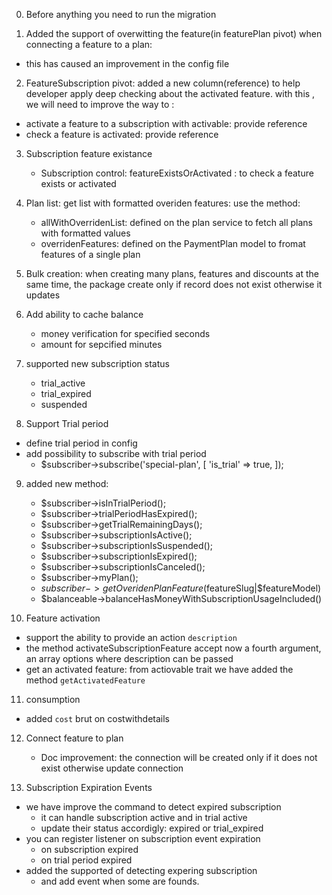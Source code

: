 0. Before anything you need to run the migration

1. Added the support of overwitting the feature(in featurePlan pivot) when connecting a feature to a plan:

-   this has caused an improvement in the config file

2. FeatureSubscription pivot: added a new column(reference) to help developer apply deep checking about the activated feature. with this , we will need to improve the way to :

-   activate a feature to a subscription with activable: provide reference
-   check a feature is activated: provide reference

3. Subscription feature existance

    - Subscription control: featureExistsOrActivated : to check a feature exists or activated

4. Plan list: get list with formatted overiden features: use the method:
    - allWithOverridenList: defined on the plan service to fetch all plans with formatted values
    - overridenFeatures: defined on the PaymentPlan model to fromat features of a single plan
5. Bulk creation: when creating many plans, features and discounts at the same time, the package create only if record does not exist otherwise it updates

6. Add ability to cache balance

    - money verification for specified seconds
    - amount for sepcified minutes

7. supported new subscription status
    - trial_active
    - trial_expired
    - suspended
8. Support Trial period

-   define trial period in config
-   add possibility to subscribe with trial period
    -   $subscriber->subscribe('special-plan', [
        'is_trial' => true,
        ]);

9.  added new method:

    -   $subscriber->isInTrialPeriod();
    -   $subscriber->trialPeriodHasExpired();
    -   $subscriber->getTrialRemainingDays();
    -   $subscriber->subscriptionIsActive();
    -   $subscriber->subscriptionIsSuspended();
    -   $subscriber->subscriptionIsExpired();
    -   $subscriber->subscriptionIsCanceled();
    -   $subscriber->myPlan();
    -   $subscriber->getOveridenPlanFeature($featureSlug|$featureModel)
    -   $balanceable->balanceHasMoneyWithSubscriptionUsageIncluded()

10. Feature activation

-   support the ability to provide an action `description`
-   the method activateSubscriptionFeature accept now a fourth argument, an array options where description can be passed
-   get an activated feature: from actiovable trait we have added the method `getActivatedFeature`

11. consumption

-   added `cost` brut on costwithdetails

12. Connect feature to plan

    -   Doc improvement: the connection will be created only if it does not exist otherwise update connection

13. Subscription Expiration Events

-   we have improve the command to detect expired subscription
    -   it can handle subscription active and in trial active
    -   update their status accordigly: expired or trial_expired
-   you can register listener on subscription event expiration
    -   on subscription expired
    -   on trial period expired
-   added the supported of detecting expering subscription
    -   and add event when some are founds.

